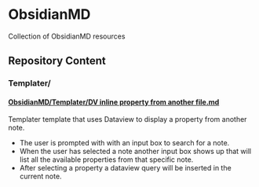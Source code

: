 

# ObsidianMD
Collection of ObsidianMD resources

## Repository Content

### Templater/

#### [ObsidianMD/Templater/DV inline property from another file.md](https://github.com/elvarb/ObsidianMD/blob/main/Templater/DV%20inline%20property%20from%20another%20file.md?plain=1)
Templater template that uses Dataview to display a property from another note.
- The user is prompted with with an input box to search for a note. 
- When the user has selected a note another input box shows up that will list all the available properties from that specific note.
- After selecting a property a dataview query will be inserted in the current note.
